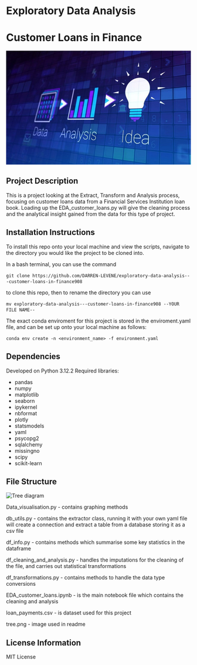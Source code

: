 # Exploratory Data Analysis 
# Customer Loans in Finance

![alt text](https://github.com/DARREN-LEVENE/exploratory-data-analysis---customer-loans-in-finance908/blob/main/Images/image-1.png)


## Project Description
This is a project looking at the Extract, Transform and Analysis process, focusing on customer loans data from a Financial Services Institution loan book.
Loading up the EDA_customer_loans.py will give the cleaning process and the analytical insight gained from the data for this type of project.


## Installation Instructions
To install this repo onto your local machine and view the scripts, navigate to the directory you would like the project to be cloned into. 

In a bash terminal, you can use the command 

```
git clone https://github.com/DARREN-LEVENE/exploratory-data-analysis---customer-loans-in-finance908
```

to clone this repo, then to rename the directory you can use 

```
mv exploratory-data-analysis---customer-loans-in-finance908 --YOUR FILE NAME--
``` 

The exact conda enviroment for this project is stored in the enviroment.yaml file, and can be set up onto your local machine as follows:

```
conda env create -n <environment_name> -f environment.yaml
```

## Dependencies
Developed on Python 3.12.2 Required libraries:
- pandas
- numpy
- matplotlib
- seaborn
- ipykernel
- nbformat
- plotly
- statsmodels
- yaml
- psycopg2
- sqlalchemy
- missingno
- scipy
- scikit-learn


## File Structure
![Tree diagram](https://github.com/DARREN-LEVENE/exploratory-data-analysis---customer-loans-in-finance908/blob/main/tree.png?raw=true)

Data_visualisation.py - contains graphing methods

db_utils.py - contains the extractor class, running it with your own yaml file will create a connection and extract a table from a database storing it as a csv file

df_info.py - contains methods which summarise some key statistics in the dataframe

df_cleaning_and_analysis.py - handles the imputations for the cleaning of the file, and carries out statistical transformations

df_transformations.py - contains methods to handle the data type conversions

EDA_customer_loans.ipynb - is the main notebook file which contains the cleaning and analysis

loan_payments.csv - is dataset used for this project

tree.png - image used in readme


## License Information
MIT License




